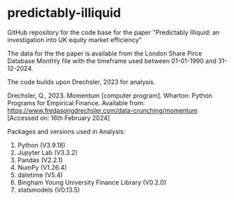 # predictably-illiquid
GitHub repository for the code base for the paper "Predictably Illiquid: an investigation into UK equity market efficiency"

The data for the the paper is available from the London Share Pirce Database Monthly file with the timeframe used between 01-01-1990 and 31-12-2024. 

The code builds upon Drechsler, 2023 for analysis.

Drechsler, Q., 2023. Momentum [computer program]. Wharton: Python Programs for Empirical Finance. Available from: https://www.fredasongdrechsler.com/data-crunching/momentum [Accessed on: 16th February 2024]

Packages and versions used in Analysis:

1) Python (V3.9.18) 
2) Jupyter Lab (V3.3.2) 
3) Pandas (V2.2.1)
3) NumPy (V1.26.4) 
5) datetime (V5.4) 
6) Bingham Young University Finance Library (V0.2.0)
7) statsmodels (V0.13.5)


